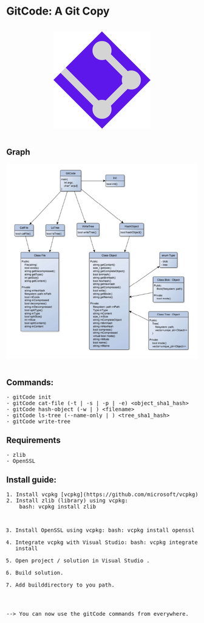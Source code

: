 <h1>GitCode: A Git Copy</h1>

<br>
<div style="text-align: center;">
  <img src="gitCode.png" alt="Logo" />
</div>

<br>
<h2>Graph</h2>
<div style="text-align: center;">
  <img src="GitCodeGraph.png" alt="Logo" />
</div>

<br>
<h2>Commands:</h2>
<pre>
- gitCode init
- gitCode cat-file (-t | -s | -p | -e) &lt;object_sha1_hash&gt;
- gitCode hash-object (-w | ) &lt;filename&gt;
- gitCode ls-tree (--name-only | ) &lt;tree_sha1_hash&gt;
- gitCode write-tree
</pre>

<h2>Requirements</h2>
<pre>
- zlib
- OpenSSL
</pre>

<h2>Install guide:</h2>
<pre>
1. Install vcpkg [vcpkg](https://github.com/microsoft/vcpkg). 
2. Install zlib (library) using vcpkg: 
    bash: vcpkg install zlib 
  
3. Install OpenSSL using vcpkg: 
    bash: vcpkg install openssl
5. Integrate vcpkg with Visual Studio: 
    bash: vcpkg integrate install
7. Open project / solution in Visual Studio .
8. Build solution.
9. Add builddirectory to you path.

--> You can now use the gitCode commands from everywhere.
</pre>